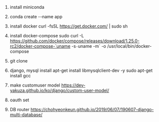 1. install miniconda
2. conda create --name app
3. install docker
curl -fsSL https://get.docker.com/ | sudo sh
4. install docker-compose
sudo curl -L https://github.com/docker/compose/releases/download/1.25.0-rc2/docker-compose-`uname -s`-`uname -m` -o /usr/local/bin/docker-compose
5. git clone
6. django, mysql install 
apt-get install libmysqlclient-dev -y
sudo apt-get install gcc

7. make customuser model
https://dev-yakuza.github.io/ko/django/custom-user-model/

8. oauth set

9. DB router
https://chohyeonkeun.github.io/2019/06/07/190607-django-multi-database/
